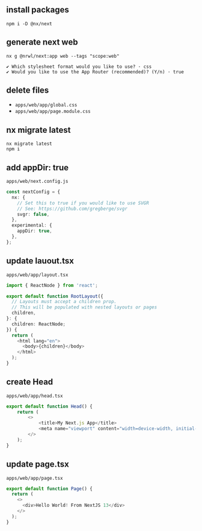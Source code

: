 ## install packages

```shell
npm i -D @nx/next
```

## generate next web

```shell
nx g @nrwl/next:app web --tags "scope:web"

✔ Which stylesheet format would you like to use? · css
✔ Would you like to use the App Router (recommended)? (Y/n) · true
```

## delete files

* `apps/web/app/global.css`
* `apps/web/app/page.module.css`

## nx migrate latest

```shell
nx migrate latest
npm i
```

## add appDir: true

 `apps/web/next.config.js`

```ts
const nextConfig = {
  nx: {
    // Set this to true if you would like to use SVGR
    // See: https://github.com/gregberge/svgr
    svgr: false,
  },
  experimental: {
    appDir: true,
  },
};
```

## update lauout.tsx

 `apps/web/app/layout.tsx`

```ts
import { ReactNode } from 'react';

export default function RootLayout({
  // Layouts must accept a children prop.
  // This will be populated with nested layouts or pages
  children,
}: {
  children: ReactNode;
}) {
  return (
    <html lang="en">
      <body>{children}</body>
    </html>
  );
}
```

## create Head

 `apps/web/app/head.tsx`

```ts
export default function Head() {
    return (
        <>
            <title>My Next.js App</title>
            <meta name="viewport" content="width=device-width, initial-scale=1.0" />
        </>
    );
}
```

## update page.tsx

 `apps/web/app/page.tsx`

```ts
export default function Page() {
  return (
    <>
      <div>Hello World! From NextJS 13</div>
    </>
  );
}
```
